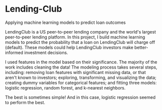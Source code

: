 # Lending-Club
Applying machine learning models to predict loan outcomes


LendingClub is a US peer-to-peer lending company and the world's largest peer-to-peer lending platform. In this project, I build machine learning models to predict the probability that a loan on LendingClub will charge off (default). These models could help LendingClub investors make better-informed investment decisions.

I used features in the model based on their significance. The majority of the work includes cleaning the data!
The modeling process takes several steps, including: removing loan features with significant missing data, or that aren't known to investors; exploring, transforming, and visualizing the data; creating dummy variables for categorical features; and fitting three models: logistic regression, random forest, and k-nearest neighbors.

The best is sometimes simple! And in this case, logistic regression seemed to perform the best.
